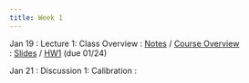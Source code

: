```yaml
---
title: Week 1
---
```


Jan 19
: Lecture 1: Class Overview
    : [Notes](/lectures/lec1-why-care-about-forecasting) / [Course Overview](/lectures/lec0-course-overview)<br>
    : [Slides](https://docs.google.com/presentation/d/1ALe_fm1tLE2tj3jcTJ5yDtuAagxcDUA0UETd8VstTuQ/edit#slide=id.p) / [HW1](/assets/hw1.pdf) (due 01/24)

Jan 21
: Discussion 1: Calibration
    :  
